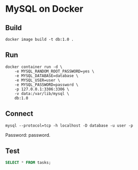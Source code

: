 # MySQL on Docker

## Build

```shell
docker image build -t db:1.0 .
```

## Run

```shell
docker container run -d \
    -e MYSQL_RANDOM_ROOT_PASSWORD=yes \
    -e MYSQL_DATABASE=database \
    -e MYSQL_USER=user \
    -e MYSQL_PASSWORD=password \
    -p 127.0.0.1:3306:3306 \
    -v data:/var/lib/mysql \
    db:1.0
```

## Connect

```shell
mysql --protocol=tcp -h localhost -D database -u user -p
```

Password: password.

## Test

```sql
SELECT * FROM tasks;
```
